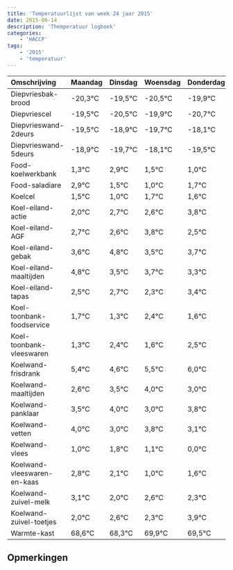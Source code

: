 ```yaml
---
title: 'Temperatuurlijst van week 24 jaar 2015'
date: 2015-06-14
description: 'Themperatuur logboek'
categories:
    - 'HACCP'
tags:
    - '2015'
    - 'temperatuur'
---
```

|Omschrijving|Maandag|Dinsdag|Woensdag|Donderdag|Vrijdag|Zaterdag|Zondag|
|:---|:---|:---|:---|:---|:---|:---|:---|
|Diepvriesbak-brood|-20,3°C|-19,5°C|-20,5°C|-19,9°C|-20,7°C|-19,1°C|-20,5°C|
|Diepvriescel|-19,5°C|-20,5°C|-19,9°C|-20,7°C|-19,1°C|-20,5°C|-21,0°C|
|Diepvrieswand-2deurs|-19,5°C|-18,9°C|-19,7°C|-18,1°C|-19,5°C|-20,0°C|-19,3°C|
|Diepvrieswand-5deurs|-18,9°C|-19,7°C|-18,1°C|-19,5°C|-20,0°C|-19,3°C|-19,4°C|
|Food-koelwerkbank|1,3°C|2,9°C|1,5°C|1,0°C|1,7°C|1,6°C|2,8°C|
|Food-saladiare|2,9°C|1,5°C|1,0°C|1,7°C|1,6°C|2,8°C|1,5°C|
|Koelcel|1,5°C|1,0°C|1,7°C|1,6°C|2,8°C|1,5°C|1,7°C|
|Koel-eiland-actie|2,0°C|2,7°C|2,6°C|3,8°C|2,5°C|2,7°C|2,3°C|
|Koel-eiland-AGF|2,7°C|2,6°C|3,8°C|2,5°C|2,7°C|2,3°C|3,4°C|
|Koel-eiland-gebak|3,6°C|4,8°C|3,5°C|3,7°C|3,3°C|4,4°C|3,6°C|
|Koel-eiland-maaltijden|4,8°C|3,5°C|3,7°C|3,3°C|4,4°C|3,6°C|4,5°C|
|Koel-eiland-tapas|2,5°C|2,7°C|2,3°C|3,4°C|2,6°C|3,5°C|4,0°C|
|Koel-toonbank-foodservice|1,7°C|1,3°C|2,4°C|1,6°C|2,5°C|3,0°C|2,0°C|
|Koel-toonbank-vleeswaren|1,3°C|2,4°C|1,6°C|2,5°C|3,0°C|2,0°C|2,8°C|
|Koelwand-frisdrank|5,4°C|4,6°C|5,5°C|6,0°C|5,0°C|5,8°C|5,1°C|
|Koelwand-maaltijden|2,6°C|3,5°C|4,0°C|3,0°C|3,8°C|3,1°C|2,0°C|
|Koelwand-panklaar|3,5°C|4,0°C|3,0°C|3,8°C|3,1°C|2,0°C|2,6°C|
|Koelwand-vetten|4,0°C|3,0°C|3,8°C|3,1°C|2,0°C|2,6°C|2,3°C|
|Koelwand-vlees|1,0°C|1,8°C|1,1°C|0,0°C|0,6°C|0,3°C|1,9°C|
|Koelwand-vleeswaren-en-kaas|2,8°C|2,1°C|1,0°C|1,6°C|1,3°C|2,9°C|2,5°C|
|Koelwand-zuivel-melk|3,1°C|2,0°C|2,6°C|2,3°C|3,9°C|3,5°C|2,5°C|
|Koelwand-zuivel-toetjes|2,0°C|2,6°C|2,3°C|3,9°C|3,5°C|2,5°C|3,4°C|
|Warmte-kast|68,6°C|68,3°C|69,9°C|69,5°C|68,5°C|69,4°C|68,0°C|

## Opmerkingen


